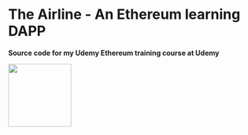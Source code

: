 # The Airline - An Ethereum learning DAPP

**Source code for my Udemy Ethereum training course at Udemy**

<img src="http://introtocrypto.com/wp-content/uploads/2017/08/ether@2x.png" height="128" width="128">


